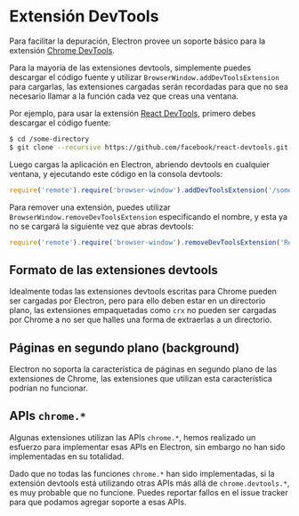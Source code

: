 # Extensión DevTools

Para facilitar la depuración, Electron provee un soporte básico para la extensión
[Chrome DevTools][devtools-extension].

Para la mayoría de las extensiones devtools, simplemente puedes descargar el código fuente
y utilizar `BrowserWindow.addDevToolsExtension` para cargarlas, las extensiones cargadas
serán recordadas para que no sea necesario llamar a la función cada vez que creas una ventana.

Por ejemplo, para usar la extensión [React DevTools](https://github.com/facebook/react-devtools), primero debes descargar el código fuente:

```bash
$ cd /some-directory
$ git clone --recursive https://github.com/facebook/react-devtools.git
```

Luego cargas la aplicación en Electron, abriendo devtools en cualquier ventana,
y ejecutando este código en la consola devtools:

```javascript
require('remote').require('browser-window').addDevToolsExtension('/some-directory/react-devtools')
```

Para remover una extensión, puedes utilizar `BrowserWindow.removeDevToolsExtension`
especificando el nombre, y esta ya no se cargará la siguiente vez que abras devtools:

```javascript
require('remote').require('browser-window').removeDevToolsExtension('React Developer Tools')
```

## Formato de las extensiones devtools

Idealmente todas las extensiones devtools escritas para Chrome pueden ser cargadas por Electron,
pero para ello deben estar en un directorio plano, las extensiones empaquetadas como `crx`
no pueden ser cargadas por Chrome a no ser que halles una forma de extraerlas a un directorio.

## Páginas en segundo plano (background)

Electron no soporta la característica de páginas en segundo plano de las extensiones de Chrome,
las extensiones que utilizan esta característica podrían no funcionar.

## APIs `chrome.*`

Algunas extensiones utilizan las APIs `chrome.*`, hemos realizado un esfuerzo
para implementar esas APIs en Electron, sin embargo no han sido implementadas en su totalidad.

Dado que no todas las funciones `chrome.*` han sido implementadas, si la extensión devtools está utilizando otras APIs más allá de `chrome.devtools.*`, es muy probable que no funcione. Puedes reportar fallos en el issue tracker para que podamos agregar soporte a esas APIs.

[devtools-extension]: https://developer.chrome.com/extensions/devtools
